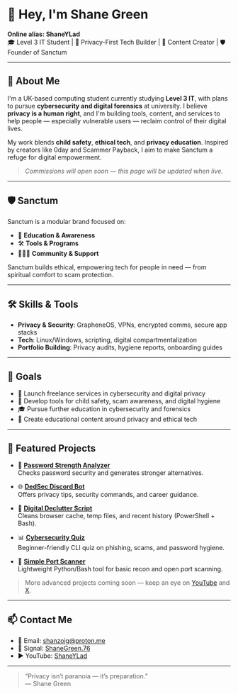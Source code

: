 # 👋 Hey, I'm Shane Green  
**Online alias: ShaneYLad**  
🎓 Level 3 IT Student | 🔐 Privacy-First Tech Builder | 🎥 Content Creator | 🛡️ Founder of Sanctum

---

## 🚀 About Me

I'm a UK-based computing student currently studying **Level 3 IT**, with plans to pursue **cybersecurity and digital forensics** at university. I believe **privacy is a human right**, and I'm building tools, content, and services to help people — especially vulnerable users — reclaim control of their digital lives.

My work blends **child safety**, **ethical tech**, and **privacy education**. Inspired by creators like 0day and Scammer Payback, I aim to make Sanctum a refuge for digital empowerment.

> *Commissions will open soon — this page will be updated when live.*

---

## 🛡️ Sanctum

Sanctum is a modular brand focused on:

- 🧠 **Education & Awareness** 
- 🛠️ **Tools & Programs**
- 🧑‍🤝‍🧑 **Community & Support**

Sanctum builds ethical, empowering tech for people in need — from spiritual comfort to scam protection.

---

## 🛠️ Skills & Tools

- **Privacy & Security**: GrapheneOS, VPNs, encrypted comms, secure app stacks  
- **Tech**: Linux/Windows, scripting, digital compartmentalization  
- **Portfolio Building**: Privacy audits, hygiene reports, onboarding guides

---

## 🎯 Goals

- 💼 Launch freelance services in cybersecurity and digital privacy  
- 📂 Develop tools for child safety, scam awareness, and digital hygiene  
- 🎓 Pursue further education in cybersecurity and forensics  
- 🎥 Create educational content around privacy and ethical tech

---

## 🧩 Featured Projects

- 🔐 [**Password Strength Analyzer**](https://github.com/ShaneYLad/Password_Checker.git)  
  Checks password security and generates stronger alternatives.

- 🌐 [**DedSec Discord Bot**](https://github.com/ShaneYLad/dedsec_dcbot.git)  
  Offers privacy tips, security commands, and career guidance.

- 🧹 [**Digital Declutter Script**](https://github.com/shanzoig/Digital_Declutter.git)  
  Cleans browser cache, temp files, and recent history (PowerShell + Bash).

- 📊 [**Cybersecurity Quiz**](https://github.com/shanzoig/cybersecurity-quiz-cli.git)  
  Beginner-friendly CLI quiz on phishing, scams, and password hygiene.

- 📡 [**Simple Port Scanner**](https://github.com/ShaneYLad/port_scanner.git)  
  Lightweight Python/Bash tool for basic recon and open port scanning.

> More advanced projects coming soon — keep an eye on [YouTube](https://youtube.com/@ShaneYLad?sub_confirmation=1) and [X](https://x.com/ShaneYLadd).

---

## 📫 Contact Me

- 📧 Email: [shanzoig@proton.me](mailto:shanzoig@proton.me)  
- 📱 Signal: [ShaneGreen.76](https://signal.me/#eu/4fPKFJ5PoE7nb0EgDM5DKx2LlOy2ebWx6JBoCaahT04sMW92hJhMC54AJrfE6Iwk)  
- ▶️ YouTube: [ShaneYLad](https://youtube.com/@ShaneYLad?sub_confirmation=1)

---

> “Privacy isn’t paranoia — it’s preparation.”  
> — Shane Green
